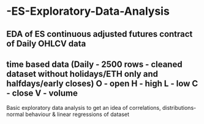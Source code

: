 # -ES-Exploratory-Data-Analysis
EDA of ES continuous adjusted futures contract of Daily OHLCV data
-
time based data (Daily - 2500 rows - cleaned dataset without holidays/ETH only and halfdays/early closes)
O - open
H - high
L - low
C - close
V - volume
-
Basic exploratory data analysis to get an idea of correlations, distributions-normal behaviour & linear regressions of dataset
